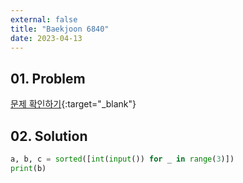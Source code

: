 ```yaml
---
external: false
title: "Baekjoon 6840"
date: 2023-04-13
---
```


## 01. Problem

[문제 확인하기](https://www.acmicpc.net/problem/6840){:target="_blank"}

## 02. Solution

```Python
a, b, c = sorted([int(input()) for _ in range(3)])
print(b)
```
